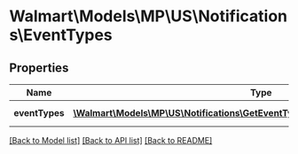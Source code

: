 # Walmart\Models\MP\US\Notifications\EventTypes

## Properties

Name | Type | Description | Notes
------------ | ------------- | ------------- | -------------
**eventTypes** | [**\Walmart\Models\MP\US\Notifications\GetEventTypes200ResponseEventTypesInner[]**](GetEventTypes200ResponseEventTypesInner.md) | List of event types | [optional]


[[Back to Model list]](./) [[Back to API list]](../../../../../README.md#supported-apis) [[Back to README]](../../../../../README.md)
